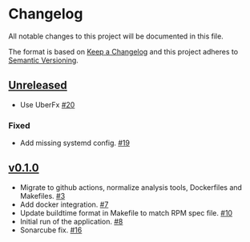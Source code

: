 # Changelog

All notable changes to this project will be documented in this file.

The format is based on [Keep a Changelog](http://keepachangelog.com/en/1.0.0/)
and this project adheres to [Semantic Versioning](http://semver.org/spec/v2.0.0.html).

## [Unreleased]
- Use UberFx [#20](https://github.com/xmidt-org/hecate/pull/20)

### Fixed
- Add missing systemd config. [#19](https://github.com/xmidt-org/hecate/pull/19)

## [v0.1.0]
- Migrate to github actions, normalize analysis tools, Dockerfiles and Makefiles. [#3](https://github.com/xmidt-org/hecate/pull/3)
- Add docker integration. [#7](https://github.com/xmidt-org/hecate/pull/7)
- Update buildtime format in Makefile to match RPM spec file. [#10](https://github.com/xmidt-org/hecate/pull/10)
- Initial run of the application. [#8](https://github.com/xmidt-org/hecate/pull/8)
- Sonarcube fix. [#16](https://github.com/xmidt-org/hecate/pull/16)

[Unreleased]: https://github.com/xmidt-org/hecate/compare/v0.1.0...HEAD
[v0.1.0]: https://github.com/xmidt-org/hecate/compare/v0.1.0...v0.1.0
